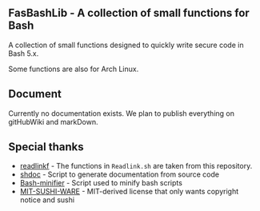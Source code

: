 ## FasBashLib - A collection of small functions for Bash

A collection of small functions designed to quickly write secure code in Bash 5.x. 

Some functions are also for Arch Linux.

## Document

Currently no documentation exists. We plan to publish everything on gitHubWiki and markDown.

## Special thanks

- [readlinkf](https://github.com/ko1nksm/readlinkf) - The functions in `Readlink.sh` are taken from this repository.
- [shdoc](https://github.com/reconquest/shdoc) - Script to generate documentation from source code
- [Bash-minifier](https://github.com/Zuzzuc/Bash-minifier) - Script used to minify bash scripts
- [MIT-SUSHI-WARE](https://github.com/watasuke102/mit-sushi-ware) - MIT-derived license that only wants copyright notice and sushi
